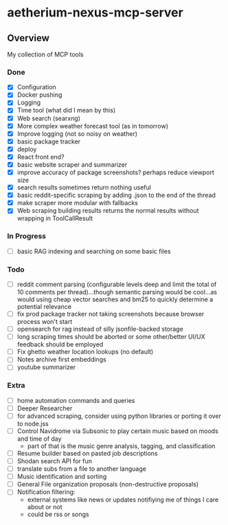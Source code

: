 # aetherium-nexus-mcp-server

## Overview

My collection of MCP tools

### Done

- [x] Configuration
- [x] Docker pushing
- [x] Logging
- [x] Time tool (what did I mean by this)
- [x] Web search (searxng)
- [x] More complex weather forecast tool (as in tomorrow)
- [x] Improve logging (not so noisy on weather)
- [x] basic package tracker
- [x] deploy
- [x] React front end?
- [x] basic website scraper and summarizer
- [x] improve accuracy of package screenshots? perhaps reduce viewport size
- [x] search results sometimes return nothing useful
- [x] basic reddit-specific scraping by adding .json to the end of the thread
- [x] make scraper more modular with fallbacks
- [x] Web scraping building results returns the normal results without wrapping in ToolCallResult

### In Progress

- [ ] basic RAG indexing and searching on some basic files

### Todo

- [ ] reddit comment parsing (configurable levels deep and limit the total of 10 comments per thread)...though semantic parsing would be cool...as would using cheap vector searches and bm25 to quickly determine a potential relevance
- [ ] fix prod package tracker not taking screenshots because browser process won't start
- [ ] opensearch for rag instead of silly jsonfile-backed storage
- [ ] long scraping times should be aborted or some other/better UI/UX feedback should be employed
- [ ] Fix ghetto weather location lookups (no default)
- [ ] Notes archive first embeddings
- [ ] youtube summarizer

### Extra

- [ ] home automation commands and queries
- [ ] Deeper Researcher
- [ ] for advanced scraping, consider using python libraries or porting it over to node.jss
- [ ] Control Navidrome via Subsonic to play certain music based on moods and time of day
  - part of that is the music genre analysis, tagging, and classification
- [ ] Resume builder based on pasted job descriptions
- [ ] Shodan search API for fun
- [ ] translate subs from a file to another language
- [ ] Music identification and sorting
- [ ] General File organization proposals (non-destructive proposals)
- [ ] Notification filtering:
  - external systems like news or updates notifiying me of things I care about or not
  - could be rss or songs
